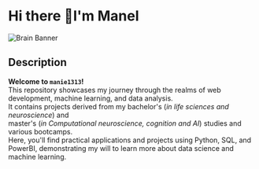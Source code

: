 # Hi there 👋I'm Manel

![Brain Banner](https://cdn.pixabay.com/photo/2022/12/08/06/39/artificial-7642628_1280.png)


## Description

**Welcome to `manie1313`!**  
This repository showcases my journey through the realms of web development, machine learning, and data analysis.   
It contains projects derived from my bachelor's (*in life sciences and neuroscience*) and  
master's (*in Computational neuroscience, cognition and AI*) studies and various bootcamps.   
Here, you'll find practical applications and projects using Python, SQL, and PowerBI, demonstrating my will to learn more about data science and machine learning.



<!--
**manie1313/manie1313** is a ✨ _special_ ✨ repository because its `README.md` (this file) appears on your GitHub profile.

Here are some ideas to get you started:

- 🔭 I’m currently working on ...
- 🌱 I’m currently learning ...
- 👯 I’m looking to collaborate on ...
- 🤔 I’m looking for help with ...
- 💬 Ask me about ...
- 📫 How to reach me: ...
- 😄 Pronouns: ...
- ⚡ Fun fact: ...
-->

